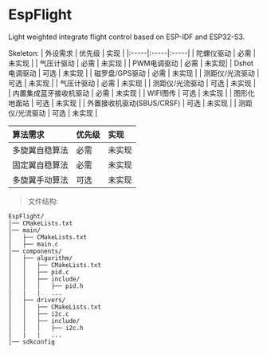 # EspFlight
Light weighted integrate flight control based on ESP-IDF and ESP32-S3.

Skeleton:
| 外设需求 | 优先级 | 实现 |
|:-----|:-----|:-----|
| 陀螺仪驱动 | 必需   | 未实现 |
| 气压计驱动 | 必需   | 未实现 |
| PWM电调驱动 | 必需  | 未实现|
| Dshot电调驱动 | 可选   | 未实现 |
| 磁罗盘/GPS驱动 | 必需   | 未实现 |
| 测距仪/光流驱动 | 可选   | 未实现 |
| 气压计驱动 | 必需   | 未实现 |
| 测距仪/光流驱动 | 可选   | 未实现 |
| 内置集成蓝牙接收机驱动 | 必需   | 未实现 |
| WIFI图传 | 可选   | 未实现 |
| 图形化地面站 | 可选   | 未实现 |
| 外置接收机驱动(SBUS/CRSF) | 可选   | 未实现 |
| 测距仪/光流驱动 | 可选   | 未实现 |

| 算法需求 | 优先级 | 实现 |
|:-----|:-----|:-----|
| 多旋翼自稳算法 | 必需   | 未实现 |
| 固定翼自稳算法 | 必需   | 未实现 |
| 多旋翼手动算法 | 可选   | 未实现 |

>文件结构:

```
EspFlight/
│── CMakeLists.txt
│── main/
│   ├── CMakeLists.txt
│   ├── main.c
│── components/
│   ├── algorithm/
│   │   ├── CMakeLists.txt
│   │   ├── pid.c
│   │   ├── include/
│   │   │   ├── pid.h
|   |   |   ...
│   ├── drivers/
│   │   ├── CMakeLists.txt
│   │   ├── i2c.c
│   │   ├── include/
│   │   │   ├── i2c.h
|   |   |   ...
│── sdkconfig

```